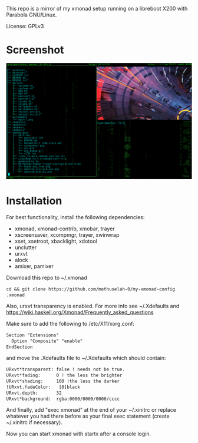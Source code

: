 This repo is a mirror of my xmonad setup running on a libreboot X200 with Parabola GNU/Linux. 

License: GPLv3

# Screenshot
![methuselah-0 xmonad screenshot](https://github.com/methuselah-0/my-xmonad-config/blob/master/screenshot.png)


# Installation
For best functionality, install the following dependencies:
  * xmonad, xmonad-contrib, xmobar, trayer 
  * xscreensaver, xcompmgr, trayer, xwinwrap
  * xset, xsetroot, xbacklight, xdotool
  * unclutter
  * urxvt
  * alock
  * amixer, pamixer

Download this repo to ~/.xmonad

    cd && git clone https://github.com/methuselah-0/my-xmonad-config .xmonad

Also, urxvt transparency is enabled. For more info see ~/.Xdefaults and https://wiki.haskell.org/Xmonad/Frequently_asked_questions

Make sure to add the following to /etc/X11/xorg.conf:

    Section "Extensions"
      Option "Composite" "enable"
    EndSection

and move the .Xdefaults file to ~/.Xdefaults which should contain:

    URxvt*transparent: false ! needs not be true.
    URxvt*fading:      0 ! the less the brighter
    URxvt*shading:     100 !the less the darker
    !URxvt.fadeColor:   [0]black
    URxvt.depth:       32
    URxvt*background:  rgba:0000/0000/0000/cccc
    
And finally, add "exec xmonad" at the end of your ~/.xinitrc or replace whatever you had there before as your final exec statement (create ~/.xinitrc if necessary).

Now you can start xmonad with startx after a console login.

